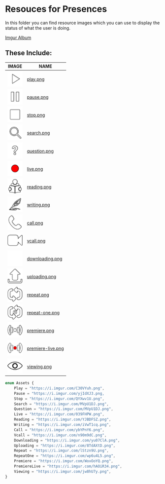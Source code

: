 # Resouces for Presences

In this folder you can find resource images which you can use to display the status of what the user is doing.

[Imgur Album](https://imgur.com/a/MG4wtTg)

## These Include:

| IMAGE                                                                                 | NAME                                   |
| ------------------------------------------------------------------------------------- | -------------------------------------- |
| <img src="play.png" style="background: black;" height="50px">                         | [play.png](play.png)                   |
| <img src="pause.png" style="background-color: rgba(0,0,0,25);" height="50px">         | [pause.png](pause.png)                 |
| <img src="stop.png" style="background-color: rgba(0,0,0,25);" height="50px">          | [stop.png](stop.png)                   |
| <img src="search.png" style="background-color: rgba(0,0,0,25);" height="50px">        | [search.png](search.png)               |
| <img src="question.png" style="background-color: rgba(0,0,0,25);" height="50px">      | [question.png](question.png)           |
| <img src="live.png" style="background-color: rgba(0,0,0,25);" height="50px">          | [live.png](live.png)                   |
| <img src="reading.png" style="background-color: rgba(0,0,0,25);" height="50px">       | [reading.png](reading.png)             |
| <img src="writing.png" style="background-color: rgba(0,0,0,25);" height="50px">       | [writing.png](writing.png)             |
| <img src="call.png" style="background-color: rgba(0,0,0,25);" height="50px">          | [call.png](call.png)                   |
| <img src="vcall.png" style="background-color: rgba(0,0,0,25);" height="50px">         | [vcall.png](vcall.png)                 |
| <img src="downloading.png" style="background-color: rgba(0,0,0,25);" height="50px">   | [downloading.png](downloading.png)     |
| <img src="uploading.png" style="background-color: rgba(0,0,0,25);" height="50px">     | [uploading.png](uploading.png)         |
| <img src="repeat.png" style="background-color: rgba(0,0,0,25);" height="50px">        | [repeat.png](repeat.png)               |
| <img src="repeat-one.png" style="background-color: rgba(0,0,0,25);" height="50px">    | [repeat-one.png](repeat-one.png)       |
| <img src="premiere.png" style="background-color: rgba(0,0,0,25);" height="50px">      | [premiere.png](premiere.png)           |
| <img src="premiere-live.png" style="background-color: rgba(0,0,0,25);" height="50px"> | [premiere-live.png](premiere-live.png) |
| <img src="viewing.png" style="background-color: rgba(0,0,0,25);" height="50px"> | [viewing.png](viewing.png) |

```ts
enum Assets {
	Play = "https://i.imgur.com/C30VYuh.png",
	Pause = "https://i.imgur.com/yjIdXJ3.png,
	Stop = "https://i.imgur.com/QYXwv1U.png",
	Search = "https://i.imgur.com/MVpU1DJ.png",
	Question = "https://i.imgur.com/MVpU1DJ.png",
	Live = "https://i.imgur.com/039FHPW.png",
	Reading = "https://i.imgur.com/YJBDFSZ.png",
	Writing = "https://i.imgur.com/iVwT1cq.png",
	Call = "https://i.imgur.com/ybYPnY6.png",
	Vcall = "https://i.imgur.com/n90m9dC.png",
	Downloading = "https://i.imgur.com/yu07ClA.png",
	Uploading = "https://i.imgur.com/8TdAXtD.png",
	Repeat = "https://i.imgur.com/lStzn9U.png",
	RepeatOne = "https://i.imgur.com/wp6u4L5.png",
	Premiere = "https://i.imgur.com/WoxOoYQ.png",
	PremiereLive = "https://i.imgur.com/hAOiR34.png",
	Viewing = "https://i.imgur.com/jw8hU7y.png",
}
```